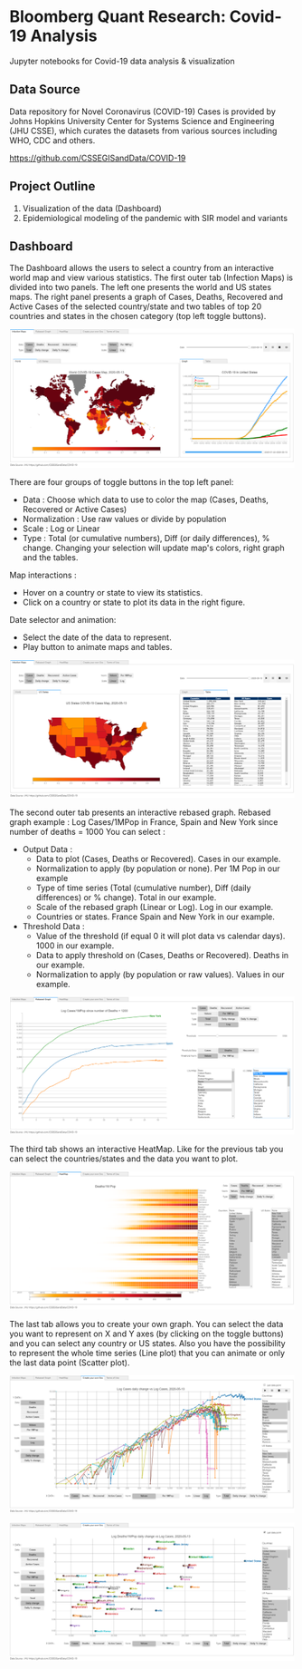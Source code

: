 # Bloomberg Quant Research: Covid-19 Analysis
Jupyter notebooks for Covid-19 data analysis & visualization


## Data Source

Data repository for Novel Coronavirus (COVID-19) Cases is provided by Johns Hopkins University Center for Systems Science and Engineering (JHU CSSE), which curates the datasets from various sources including WHO, CDC and others.

https://github.com/CSSEGISandData/COVID-19

## Project Outline
1)	Visualization of the data (Dashboard)
2)	Epidemiological modeling of the pandemic with SIR model and variants


## Dashboard

The Dashboard allows the users to select a country from an interactive world map and view various statistics. The first outer tab (Infection Maps) is divided into two panels. The left one presents the world and US states maps. The right panel presents a graph of Cases, Deaths, Recovered and Active Cases of the selected country/state and two tables of top 20 countries and states in the chosen category (top left toggle buttons).

![World map and graph](screenshots/World_map_white_theme.PNG)

There are four groups of toggle buttons in the top left panel:
* Data : Choose which data to use to color the map (Cases, Deaths, Recovered or Active Cases)
* Normalization : Use raw values or divide by population
* Scale : Log or Linear
* Type : Total (or cumulative numbers), Diff (or daily differences), % change.
Changing your selection will update map's colors, right graph and the tables.

Map interactions :
* Hover on a country or state to view its statistics.
* Click on a country or state to plot its data in the right figure.

Date selector and animation:
* Select the date of the data to represent.
* Play button to animate maps and tables.

![US map and tables](screenshots/US_map_white_theme.PNG)


The second outer tab presents an interactive rebased graph.
Rebased graph example : Log Cases/1MPop in France, Spain and New York since number of deaths = 1000
You can select :
* Output Data :
  * Data to plot (Cases, Deaths or Recovered). Cases in our example.
  * Normalization to apply (by population or none). Per 1M Pop in our example
  * Type of time series (Total (cumulative number), Diff (daily differences) or % change). Total in our example.
  * Scale of the rebased graph (Linear or Log). Log in our example.
  * Countries or states. France Spain and New York in our example.
* Threshold Data :
  * Value of the threshold (if equal 0 it will plot data vs calendar days). 1000 in our example.
  * Data to apply threshold on (Cases, Deaths or Recovered). Deaths in our example.
  * Normalization to apply (by population or raw values). Values in our example.

![Rebased graph](screenshots/Rebased_graph_white_theme.PNG)

The third tab shows an interactive HeatMap.
Like for the previous tab you can select the countries/states and the data you want to plot.

![HeatMap graph](screenshots/HeatMap_white_theme.PNG)

The last tab allows you to create your own graph. You can select the data you want to represent on X and Y axes (by clicking on the toggle buttons) and you can select any country or US states. Also you have the possibility to represent the whole time series (Line plot) that you can animate or only the last data point (Scatter plot).

![OwnGraph1](screenshots/Create_your_own_graph_1_white_theme.PNG)

![OwnGraph2](screenshots/Create_your_own_graph_2_white_theme.PNG)


